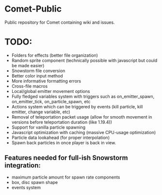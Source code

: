 # Comet-Public
Public repository for Comet containing wiki and issues.

# TODO:
- Folders for effects (better file organization)
- Random sprite component (technically possible with javascript but could be made easier)
- Snowstorm file conversion
- Better color input method
- More informative formatting errors
- Cross-file macros
- Local/global emitter movement options
- Fully fledged variables system with triggers such as on_emitter_spawn, on_emitter_tick, on_particle_spawn, etc
- Actions system which can be triggered by events (kill particle, kill emitter, change variable, etc)
- Removal of teleportation packet usage (allow for smooth movement in versions before teleportation duration (like 1.19.4))
- Support for vanilla particle spawning
- Javascript optimization with caching (massive CPU-usage optimization)
- Particle data lookahead (for proper interpolation)
- Spawn back particles in once player is back in view.

## Features needed for full-ish Snowstorm integration:
- maximum particle amount for spawn rate components
- box, disc spawn shape
- events system
